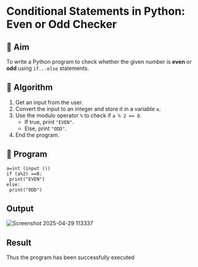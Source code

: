 # Conditional Statements in Python: Even or Odd Checker

## 🎯 Aim
To write a Python program to check whether the given number is **even** or **odd** using `if...else` statements.

## 🧠 Algorithm
1. Get an input from the user.
2. Convert the input to an integer and store it in a variable `a`.
3. Use the modulo operator `%` to check if `a % 2 == 0`.
   - If true, print `"EVEN"`.
   - Else, print `"ODD"`.
4. End the program.

## 🧾 Program
```
a=int (input ()) 
if (a%2) ==0: 
 print("EVEN") 
else:  
 print("ODD")
 ```
## Output
![Screenshot 2025-04-29 113337](https://github.com/user-attachments/assets/fedc134d-4ee4-4604-ad9a-e39b211882e0)

## Result
Thus the program has been successfully executed

